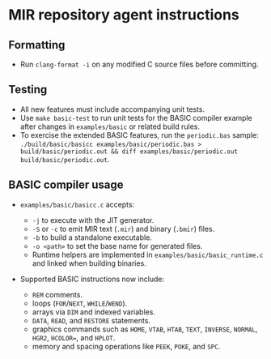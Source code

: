 # MIR repository agent instructions

## Formatting
- Run `clang-format -i` on any modified C source files before committing.

## Testing
- All new features must include accompanying unit tests.
- Use `make basic-test` to run unit tests for the BASIC compiler example after changes in `examples/basic` or related build rules.
- To exercise the extended BASIC features, run the `periodic.bas` sample:
  `./build/basic/basicc examples/basic/periodic.bas > build/basic/periodic.out && diff examples/basic/periodic.out build/basic/periodic.out`.

## BASIC compiler usage
- `examples/basic/basicc.c` accepts:
  - `-j` to execute with the JIT generator.
  - `-S` or `-c` to emit MIR text (`.mir`) and binary (`.bmir`) files.
  - `-b` to build a standalone executable.
  - `-o <path>` to set the base name for generated files.
  - Runtime helpers are implemented in `examples/basic/basic_runtime.c` and linked when building binaries.

- Supported BASIC instructions now include:
  - `REM` comments.
  - loops (`FOR`/`NEXT`, `WHILE`/`WEND`).
  - arrays via `DIM` and indexed variables.
  - `DATA`, `READ`, and `RESTORE` statements.
  - graphics commands such as `HOME`, `VTAB`, `HTAB`, `TEXT`, `INVERSE`, `NORMAL`, `HGR2`, `HCOLOR=`, and `HPLOT`.
  - memory and spacing operations like `PEEK`, `POKE`, and `SPC`.


